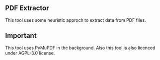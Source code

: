 ## PDF Extractor

This tool uses some heuristic approch to extract data from PDF files. 

## Important

This tool uses PyMuPDF in the background. Also this tool is also licenced under AGPL-3.0 license.